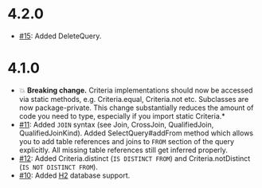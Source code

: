 # 4.2.0

* [#15](https://github.com/squigglesql/squigglesql/pull/15): Added DeleteQuery.

# 4.1.0

* :boom: **Breaking change.** Criteria implementations should now be accessed via static methods, e.g. Criteria.equal,
Criteria.not etc. Subclasses are now package-private. This change substantially reduces the amount of code you need to
type, especially if you import static Criteria.*
* [#11](https://github.com/squigglesql/squigglesql/issues/11): Added `JOIN` syntax (see Join, CrossJoin, QualifiedJoin,
QualifiedJoinKind). Added SelectQuery#addFrom method which allows you to add table references and joins to `FROM`
section of the query explicitly. All missing table references still get inferred properly.
* [#12](https://github.com/squigglesql/squigglesql/issues/12): Added Criteria.distinct (`IS DISTINCT FROM`) and
Criteria.notDistinct (`IS NOT DISTINCT FROM`).
* [#10](https://github.com/squigglesql/squigglesql/pull/10): Added [H2](https://www.h2database.com) database support.
